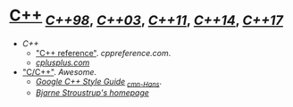 # [C++](https://isocpp.org/)<sub> [*C++98*](https://iso.org/standard/25845.html), [*C++03*](https://iso.org/standard/38110.html), [*C++11*](https://iso.org/standard/50372.html), [*C++14*](https://iso.org/standard/64029.html), [*C++17*](https://iso.org/standard/68564.html)</sub>

+ *C++*
    + ["C++ reference"](http://cppreference.com/). *cppreference.com*.
    + [*cplusplus.com*](http://cplusplus.com/)
+ ["C/C++"](http://fffaraz.github.io/awesome-cpp/). *Awesome*.
    + [*Google C++ Style Guide*](https://google.github.io/styleguide/cppguide)<sub> [*cmn-Hans*](http://zh-google-styleguide.readthedocs.org/)</sub>.
    + [*Bjarne Stroustrup's homepage*](http://stroustrup.com/)
